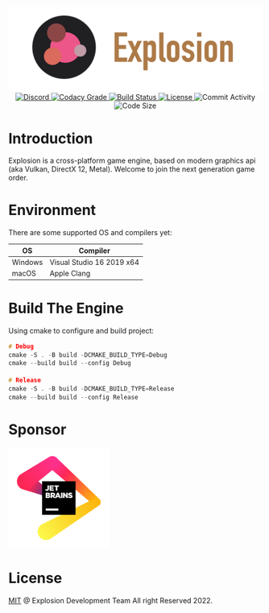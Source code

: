 
<center>
    <div><img width="800" src=".github/resource/Logo.png" alt="Explosion Logo"/></div>
    <div>
        <a href="https://discord.gg/Tn5G3ReYhD">
            <img src="https://img.shields.io/discord/852860169045278720?style=for-the-badge" alt="Discord"/>
        </a>
        <a href="https://app.codacy.com/gh/ExplosionEngine/Explosion/dashboard?branch=master">
            <img src="https://img.shields.io/codacy/grade/98afe27fd39b4b39b4c6acd8361e6d02?style=for-the-badge" alt="Codacy Grade"/>
        </a>
        <a href="https://github.com/ExplosionEngine/Explosion/actions">
            <img src="https://img.shields.io/github/workflow/status/ExplosionEngine/Explosion/CMake?style=for-the-badge" alt="Build Status"/>
        </a>
        <a href="https://github.com/ExplosionEngine/Explosion/blob/master/LICENSE">
            <img src="https://img.shields.io/github/license/ExplosionEngine/Explosion?style=for-the-badge" alt="License"/>
        </a>
        <img src="https://img.shields.io/github/commit-activity/m/ExplosionEngine/Explosion?style=for-the-badge" alt="Commit Activity"/>
        <img src="https://img.shields.io/github/languages/code-size/ExplosionEngine/Explosion?style=for-the-badge" alt="Code Size"/>
    </div>
</center>

# Introduction

Explosion is a cross-platform game engine, based on modern graphics api (aka Vulkan, DirectX 12, Metal). Welcome to join the next generation game order.

# Environment

There are some supported OS and compilers yet:

| OS | Compiler |
| - | - |
| Windows | Visual Studio 16 2019 x64 |
| macOS | Apple Clang |

# Build The Engine

Using cmake to configure and build project:

```cpp
# Debug
cmake -S . -B build -DCMAKE_BUILD_TYPE=Debug
cmake --build build --config Debug

# Release
cmake -S . -B build -DCMAKE_BUILD_TYPE=Release
cmake --build build --config Release
```

# Sponsor

<img width="200dp" src=".github/resource/JetBrains.png" alt="JetBrains Open Source"/>

# License

[MIT](https://github.com/ExplosionEngine/Explosion/blob/master/LICENSE) @ Explosion Development Team All right Reserved 2022.
